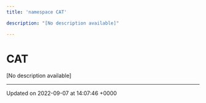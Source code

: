 ```yaml
---
title: 'namespace CAT'

description: "[No description available]"

---
```


# CAT

[No description available]






-------------------------------

Updated on 2022-09-07 at 14:07:46 +0000